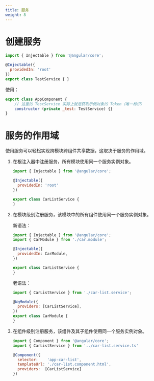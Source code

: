 ```yaml
---
title: 服务
weight: 8
---
```


# 创建服务

```javascript
import { Injectable } from '@angular/core';

@Injectable({
  providedIn: 'root'
})
export class TestService { }
```

使用：

```javascript
export class AppComponent {
    // 这里的 TestService 实际上就是获取示例对象的 Token（唯一标识）
 	constructor (private _test: TestService) {}
}
```

# 服务的作用域

使用服务可以轻松实现跨模块跨组件共享数据，这取决于服务的作用域。

1. 在根注入器中注册服务，所有模块使用同一个服务实例对象。

   ```javascript
   import { Injectable } from '@angular/core';
   
   @Injectable({
     providedIn: 'root'
   })
   
   export class CarListService {
   }
   ```

2. 在模块级别注册服务，该模块中的所有组件使用同一个服务实例对象。

   新语法：
   ```javascript
   import { Injectable } from '@angular/core';
   import { CarModule } from './car.module';
   
   @Injectable({
     providedIn: CarModule,
   })
   
   export class CarListService {
   }
   ```
   
   老语法：
   ```javascript
   import { CarListService } from './car-list.service';
   
   @NgModule({
     providers: [CarListService],
   })
   export class CarModule {
   }
   ```

3. 在组件级别注册服务，该组件及其子组件使用同一个服务实例对象。

   ```javascript
   import { Component } from '@angular/core';
   import { CarListService } from '../car-list.service.ts'
   
   @Component({
     selector:    'app-car-list',
     templateUrl: './car-list.component.html',
     providers:  [CarListService]
   })
   ```
